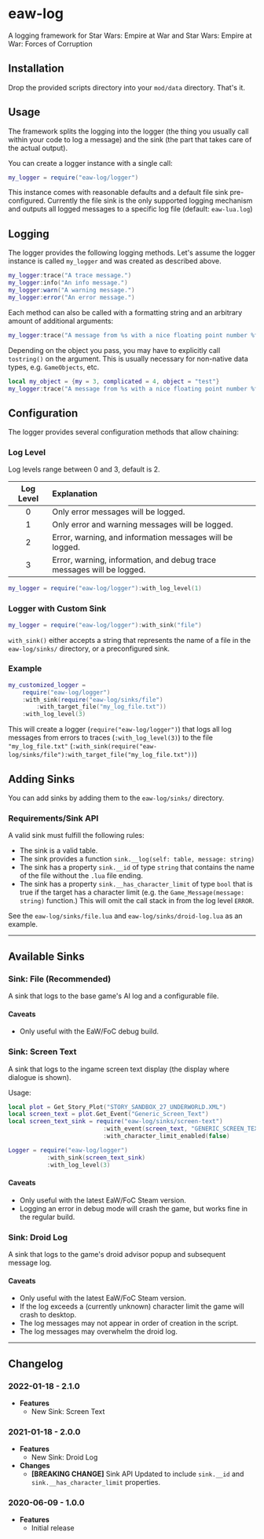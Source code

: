 # eaw-log

A logging framework for Star Wars: Empire at War and Star Wars: Empire at War: Forces of Corruption

## Installation

Drop the provided scripts directory into your `mod/data` directory. That's it.

## Usage

The framework splits the logging into the logger (the thing you usually call
within your code to log a message) and the sink (the part that takes care of
the actual output).

You can create a logger instance with a single call:

```lua
my_logger = require("eaw-log/logger")
```

This instance comes with reasonable defaults and a default file sink pre-configured.
Currently the file sink is the only supported logging mechanism and outputs all logged messages to a specific log file (default: `eaw-lua.log`)

## Logging

The logger provides the following logging methods. Let's assume the logger instance is called `my_logger` and was created as described above.

```lua
my_logger:trace("A trace message.")
my_logger:info("An info message.")
my_logger:warn("A warning message.")
my_logger:error("An error message.")
```

Each method can also be called with a formatting string and an arbitrary amount of additional arguments:

```lua
my_logger:trace("A message from %s with a nice floating point number %f.", "Darth Vader", 2.344)
```

Depending on the object you pass, you may have to explicitly call `tostring()` on the argument. This is usually necessary for non-native data types, e.g. `GameObjects`, etc.

```lua
local my_object = {my = 3, complicated = 4, object = "test"}
my_logger:trace("A message from %s with a nice floating point number %f and my complicated object %s", "Darth Vader", 2.344, tostring(object))
```

## Configuration

The logger provides several configuration methods that allow chaining:

### Log Level

Log levels range between 0 and 3, default is 2.

|Log Level|Explanation|
|:---:|:---|
| 0 | Only error messages will be logged.|
| 1 | Only error and warning messages will be logged.|
| 2 | Error, warning, and information messages will be logged.|
| 3 | Error, warning, information, and debug trace messages will be logged.|

```lua
my_logger = require("eaw-log/logger"):with_log_level(1)
```

### Logger with Custom Sink

```lua
my_logger = require("eaw-log/logger"):with_sink("file")
```

`with_sink()` either accepts a string that represents the name of a file in the `eaw-log/sinks/` directory, or a preconfigured sink.

### Example

```lua
my_customized_logger =
    require("eaw-log/logger")
    :with_sink(require("eaw-log/sinks/file")
        :with_target_file("my_log_file.txt"))
    :with_log_level(3)
```

This will create a logger (`require("eaw-log/logger")`) that logs all log messages from errors to traces (`:with_log_level(3)`) to the file `"my_log_file.txt"` (`:with_sink(require("eaw-log/sinks/file"):with_target_file("my_log_file.txt"))`)

## Adding Sinks

You can add sinks by adding them to the `eaw-log/sinks/` directory.
### Requirements/Sink API

A valid sink must fulfill the following rules:

* The sink is a valid table.
* The sink provides a function `sink.__log(self: table, message: string)`
* The sink has a property `sink.__id` of type `string` that contains the name of the file without the `.lua` file ending.
* The sink has a property `sink.__has_character_limit` of type `bool` that is true if the target has a character limit (e.g. the `Game_Message(message: string)` function.) This will omit the call stack in from the log level `ERROR`.

See the `eaw-log/sinks/file.lua` and `eaw-log/sinks/droid-log.lua` as an example.

----

## Available Sinks

### Sink: File (Recommended)

A sink that logs to the base game's AI log and a configurable file.

#### Caveats

* Only useful with the EaW/FoC debug build.

### Sink: Screen Text

A sink that logs to the ingame screen text display (the display where dialogue is shown).

Usage:
```lua
local plot = Get_Story_Plot("STORY_SANDBOX_27_UNDERWORLD.XML")
local screen_text = plot.Get_Event("Generic_Screen_Text")
local screen_text_sink = require("eaw-log/sinks/screen-text")
                           :with_event(screen_text, "GENERIC_SCREEN_TEXT")
                           :with_character_limit_enabled(false)

Logger = require("eaw-log/logger")
           :with_sink(screen_text_sink)
           :with_log_level(3)
```

#### Caveats

* Only useful with the latest EaW/FoC Steam version.
* Logging an error in debug mode will crash the game, but works fine in the regular build.

### Sink: Droid Log

A sink that logs to the game's droid advisor popup and subsequent message log.

#### Caveats

* Only useful with the latest EaW/FoC Steam version.
* If the log exceeds a (currently unknown) character limit the game will crash to desktop.
* The log messages may not appear in order of creation in the script.
* The log messages may overwhelm the droid log.

----

## Changelog

### 2022-01-18 - 2.1.0

* **Features**
    * New Sink: Screen Text

### 2021-01-18 - 2.0.0

* **Features**
    * New Sink: Droid Log
* **Changes**
    * **[BREAKING CHANGE]** Sink API Updated to include `sink.__id` and `sink.__has_character_limit` properties.

### 2020-06-09 - 1.0.0

* **Features**
    * Initial release
